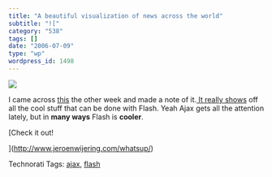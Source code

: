 ```yaml
---
title: "A beautiful visualization of news across the world"
subtitle: "!["
category: "538"
tags: []
date: "2006-07-09"
type: "wp"
wordpress_id: 1498
---
```

[![](https://i0.wp.com/s3.media.squarespace.com/production/1075723/12829350/weblogs/images/Picture%25202-21-tm.jpg?resize=349%2C211)](https://i0.wp.com/s3.media.squarespace.com/production/1075723/12829350/weblogs/images/Picture%25202-21.png)

I came across [this](http://www.jeroenwijering.com/whatsup/) the other week and made a note of it.[ It really shows](http://www.jeroenwijering.com/whatsup/) off all the cool stuff that can be done with Flash. Yeah Ajax gets all the attention lately, but in **many ways** Flash is **cooler**. 

[Check it out!

](http://www.jeroenwijering.com/whatsup/)

Technorati Tags: [ajax](http://www.technorati.com/tag/ajax), [flash](http://www.technorati.com/tag/flash)